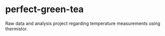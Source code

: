 # perfect-green-tea
Raw data and analysis project regarding temperature measurements using thermistor.
